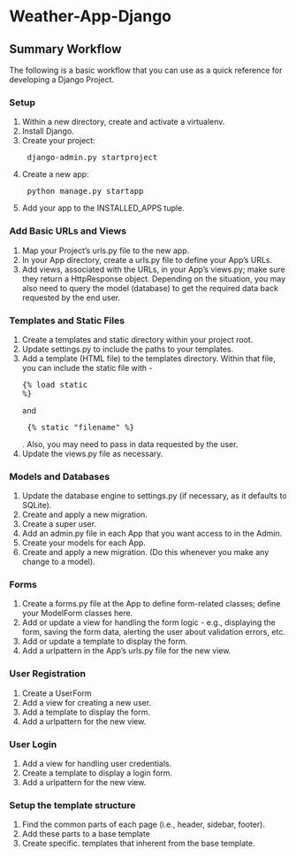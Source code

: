 # Weather-App-Django


## Summary Workflow
The following is a basic workflow that you can use as a quick reference for developing a Django Project.

### Setup
1. Within a new directory, create and activate a virtualenv.
2. Install Django.
3. Create your project: <pre> django-admin.py startproject <name> </pre>
4. Create a new app:<pre> python manage.py startapp <appname> </pre>
5. Add your app to the INSTALLED_APPS tuple.


### Add Basic URLs and Views
1. Map your Project’s urls.py file to the new app.
2. In your App directory, create a urls.py file to define your App’s URLs.
3. Add views, associated with the URLs, in your App’s views.py; make sure they return a HttpResponse object. Depending on the situation, you may also need to query the model (database) to get the required data back requested by the end user.


### Templates and Static Files
1. Create a templates and static directory within your project root.
2. Update settings.py to include the paths to your templates.
3. Add a template (HTML file) to the templates directory. Within that file, you can include the static file with - <pre>{% load static %}</pre> and <pre> {% static "filename" %} </pre>. Also, you may need to pass in data requested by the user.
4. Update the views.py file as necessary.


### Models and Databases

1. Update the database engine to settings.py (if necessary, as it defaults to SQLite).
2. Create and apply a new migration.
3. Create a super user.
4. Add an admin.py file in each App that you want access to in the Admin.
5. Create your models for each App.
6. Create and apply a new migration. (Do this whenever you make any change to a model).


### Forms
1. Create a forms.py file at the App to define form-related classes; define your ModelForm classes here.
2. Add or update a view for handling the form logic - e.g., displaying the form, saving the form data, alerting the user about validation errors, etc.
3. Add or update a template to display the form.
4. Add a urlpattern in the App’s urls.py file for the new view.

### User Registration
1. Create a UserForm
2. Add a view for creating a new user.
3. Add a template to display the form.
4. Add a urlpattern for the new view.

### User Login
1. Add a view for handling user credentials.
2. Create a template to display a login form.
3. Add a urlpattern for the new view.

### Setup the template structure
1. Find the common parts of each page (i.e., header, sidebar, footer).
2. Add these parts to a base template
3. Create specific. templates that inherent from the base template.
